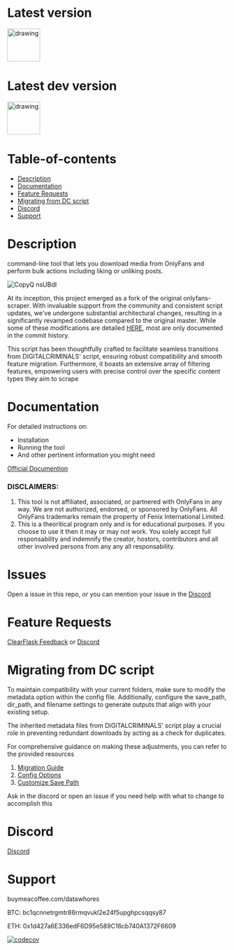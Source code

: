 # Latest version

<div style="display: inline-block">
<a href="https://pypi.org/project/ofscraper/">
<img src="https://img.shields.io/pypi/v/ofscraper.svg?color=dark_green&label=Stable-Release" alt="drawing" style="height:75px"/>
</div>
</a>

# Latest dev version
<div style="display: inline-block">
<a href="https://pypi.org/project/ofscraper/3.7.0.dev0/">
<img src="https://img.shields.io/badge/Pre--Release-v3.70.dev-dark_green.svg" alt="drawing" style="height:75px"/>
</a>
</div>


# Table-of-contents

- [Description](#description)
- [Documentation](#documentation)
- [Feature Requests](#feature-requests)
- [Migrating from DC script](#migrating-from-dc-script)
- [Discord](#discord)
- [Support](#support)

# Description

command-line tool that lets you download media from OnlyFans and perform bulk actions including liking or unliking posts.

![CopyQ nsUBdI](https://user-images.githubusercontent.com/67020411/227816586-fb685959-cd3f-45af-adea-14773b7154f9.png)

At its inception, this project emerged as a fork of the original onlyfans-scraper. With invaluable support from the community and consistent script updates, we've undergone substantial architectural changes, resulting in a significantly revamped codebase compared to the original master. While some of these modifications are detailed [HERE](https://github.com/datawhores/OF-Scraper/blob/main/CHANGES.md), most are only documented in the commit history.

This script has been thoughtfully crafted to facilitate seamless transitions from DIGITALCRIMINALS' script, ensuring robust compatibility and smooth feature migration. Furthermore, it boasts an extensive array of filtering features, empowering users with precise control over the specific content types they aim to scrape

# Documentation

For detailed instructions on:

- Installation
- Running the tool
- And other pertinent information you might need

[Official Documention](https://of-scraper.gitbook.io/of-scraper)

<h3>DISCLAIMERS:</h3>
<ol>
    <li>
        This tool is not affiliated, associated, or partnered with OnlyFans in any way. We are not authorized, endorsed, or sponsored by OnlyFans. All OnlyFans trademarks remain the property of Fenix International Limited.
    </li>
    <li>
        This is a theoritical program only and is for educational purposes. If you choose to use it then it may or may not work. You solely accept full responsability and indemnify the creator, hostors, contributors and all other involved persons from any any all responsability.
    </li>
</ol>

# Issues

Open a issue in this repo, or you can mention your issue in the [Discord](#discord)

# Feature Requests

[ClearFlask Feedback](https://ofscraper.clearflask.com/feedback) or [Discord](#discord)

# Migrating from DC script

To maintain compatibility with your current folders, make sure to modify the metadata option within the config file. Additionally, configure the save_path, dir_path, and filename settings to generate outputs that align with your existing setup.

The inherited metadata files from DIGITALCRIMINALS' script play a crucial role in preventing redundant downloads by acting as a check for duplicates.

For comprehensive guidance on making these adjustments, you can refer to the provided resources

1. [Migration Guide](https://of-scraper.gitbook.io/of-scraper/migrating-from-digitalcriminals-script)
2. [Config Options](https://of-scraper.gitbook.io/of-scraper/config-options)
3. [Customize Save Path](https://of-scraper.gitbook.io/of-scraper/config-options/customizing-save-path)

Ask in the discord or open an issue if you need help with what to change to accomplish this

# Discord

[Discord](https://discord.gg/wN7uxEVHRK)

# Support

buymeacoffee.com/datawhores

BTC: bc1qcnnetrgmtr86rmqvukl2e24f5upghpcsqqsy87

ETH: 0x1d427a6E336edF6D95e589C16cb740A1372F6609

[![codecov](https://codecov.io/gh/datawhores/OF-Scraper/branch/main/graph/badge.svg?token=U1F1PQ7LGM)](https://codecov.io/gh/datawhores/OF-Scraper)
